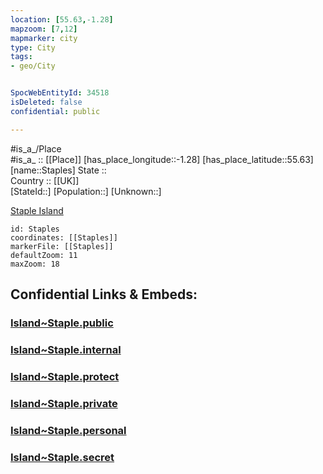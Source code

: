 ```yaml
---
location: [55.63,-1.28] 
mapzoom: [7,12] 
mapmarker: city 
type: City
tags:
- geo/City


SpocWebEntityId: 34518
isDeleted: false
confidential: public

---
```

#is_a_/Place  
#is_a_ :: [[Place]] 
[has_place_longitude::-1.28] 
[has_place_latitude::55.63] 
[name::Staples] 
State ::  
Country :: [[UK]]  
[StateId::] 
[Population::] 
[Unknown::] 

[Staple Island](https://en.wikipedia.org/wiki/Staple_Island)

```leaflet
id: Staples
coordinates: [[Staples]] 
markerFile: [[Staples]] 
defaultZoom: 11 
maxZoom: 18
```


## Confidential Links & Embeds: 

### [Island~Staple.public](/_public/\Earth\Continent\Europe\Europe~North\UK\England\Regions~England\North_East_England\NorthumberlandIsland~Staple.public.md) 

### [Island~Staple.internal](/_internal/\Earth\Continent\Europe\Europe~North\UK\England\Regions~England\North_East_England\NorthumberlandIsland~Staple.internal.md) 

### [Island~Staple.protect](/_protect/\Earth\Continent\Europe\Europe~North\UK\England\Regions~England\North_East_England\NorthumberlandIsland~Staple.protect.md) 

### [Island~Staple.private](/_private/\Earth\Continent\Europe\Europe~North\UK\England\Regions~England\North_East_England\NorthumberlandIsland~Staple.private.md) 

### [Island~Staple.personal](/_personal/\Earth\Continent\Europe\Europe~North\UK\England\Regions~England\North_East_England\NorthumberlandIsland~Staple.personal.md) 

### [Island~Staple.secret](/_secret/\Earth\Continent\Europe\Europe~North\UK\England\Regions~England\North_East_England\NorthumberlandIsland~Staple.secret.md)


